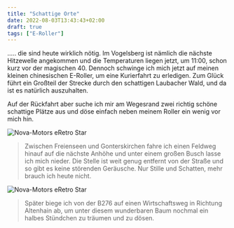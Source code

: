 ```yaml
---
title: "Schattige Orte"
date: 2022-08-03T13:43:43+02:00
draft: true
tags: ["E-Roller"]
---
```

..... die sind heute wirklich nötig. Im Vogelsberg ist nämlich die nächste Hitzewelle angekommen und die Temperaturen liegen jetzt, um 11:00, schon kurz vor der magischen 40. Dennoch schwinge ich mich jetzt auf meinen kleinen chinesischen E-Roller, um eine Kurierfahrt zu erledigen. Zum Glück führt ein Großteil der Strecke durch den schattigen Laubacher Wald, und da ist es natürlich auszuhalten.

Auf der Rückfahrt aber suche ich mir am Wegesrand zwei richtig schöne schattige Plätze aus und döse einfach neben meinem Roller ein wenig vor mich hin.

![Nova-Motors eRetro Star](../08-03-p01.jpg)
> Zwischen Freienseen und Gonterskirchen fahre ich einen Feldweg hinauf auf die nächste Anhöhe und unter einem großen Busch lasse ich mich nieder. Die Stelle ist weit genug entfernt von der Straße und so gibt es keine störenden Geräusche. Nur Stille und Schatten, mehr brauch ich heute nicht.

![Nova-Motors eRetro Star](../08-03-p02.jpg)
> Später biege ich von der B276 auf einen Wirtschaftsweg in Richtung Altenhain ab, um unter diesem wunderbaren Baum nochmal ein halbes Stündchen zu träumen und zu dösen.
